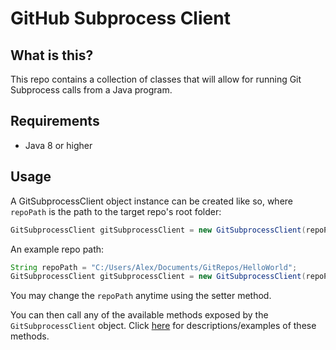 # GitHub Subprocess Client

## What is this?

This repo contains a collection of classes that will allow for running Git Subprocess calls from a Java program.

## Requirements

- Java 8 or higher

## Usage

A GitSubprocessClient object instance can be created like so, where `repoPath` is the path to the target repo's root folder:

```java
GitSubprocessClient gitSubprocessClient = new GitSubprocessClient(repoPath);
```

An example repo path:

```java
String repoPath = "C:/Users/Alex/Documents/GitRepos/HelloWorld";
GitSubprocessClient gitSubprocessClient = new GitSubprocessClient(repoPath);
```

You may change the `repoPath` anytime using the setter method.

You can then call any of the available methods exposed by the `GitSubprocessClient` object.
Click [here](./methods-overview) for descriptions/examples of these methods.

